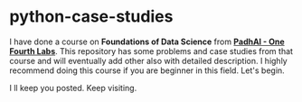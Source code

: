 # python-case-studies
I have done a course on **Foundations of Data Science** from [**PadhAI - One Fourth Labs**](https://padhai.onefourthlabs.in/). This repository has some problems and case studies from that course and will eventually add other also with detailed description. I highly recommend doing this course if you are beginner in this field.
Let's begin.

I ll keep you posted. Keep visiting.
